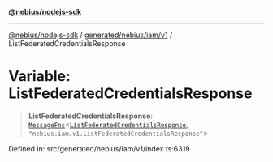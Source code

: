 [**@nebius/nodejs-sdk**](../../../../../README.md)

---

[@nebius/nodejs-sdk](../../../../../README.md) / [generated/nebius/iam/v1](../README.md) / ListFederatedCredentialsResponse

# Variable: ListFederatedCredentialsResponse

> **ListFederatedCredentialsResponse**: [`MessageFns`](../../../../../runtime/protos/core/interfaces/MessageFns.md)\<[`ListFederatedCredentialsResponse`](../interfaces/ListFederatedCredentialsResponse.md), `"nebius.iam.v1.ListFederatedCredentialsResponse"`\>

Defined in: src/generated/nebius/iam/v1/index.ts:6319
